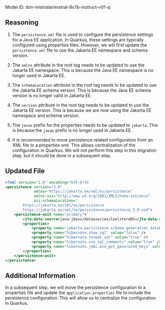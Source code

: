 Model ID: ibm-mistralai/mixtral-8x7b-instruct-v01-q

## Reasoning

1. The `persistence.xml` file is used to configure the persistence settings for a Java EE application. In Quarkus, these settings are typically configured using properties files. However, we will first update the `persistence.xml` file to use the Jakarta EE namespace and schema version.

2. The `xmlns` attribute in the root tag needs to be updated to use the Jakarta EE namespace. This is because the Java EE namespace is no longer used in Jakarta EE.

3. The `schemaLocation` attribute in the root tag needs to be updated to use the Jakarta EE schema version. This is because the Java EE schema version is no longer valid in Jakarta EE.

4. The `version` attribute in the root tag needs to be updated to use the Jakarta EE version. This is because we are now using the Jakarta EE namespace and schema version.

5. The `javax` prefix for the properties needs to be updated to `jakarta`. This is because the `javax` prefix is no longer used in Jakarta EE.

6. It is recommended to move persistence related configuration from an XML file to a properties one. This allows centralization of the configuration in Quarkus. We will not perform this step in this migration step, but it should be done in a subsequent step.

## Updated File

```xml
<?xml version="1.0" encoding="UTF-8"?>
<persistence version="3.0"
             xmlns="https://jakarta.ee/xml/ns/persistence"
             xmlns:xsi="http://www.w3.org/2001/XMLSchema-instance"
             xsi:schemaLocation="
        https://jakarta.ee/xml/ns/persistence
        https://jakarta.ee/xml/ns/persistence/persistence_3_0.xsd">
    <persistence-unit name="primary">
        <jta-data-source>java:jboss/datasources/CoolstoreDS</jta-data-source>
        <properties>
            <property name="jakarta.persistence.schema-generation.database.action" value="none"/>
            <property name="hibernate.show_sql" value="false" />
            <property name="hibernate.format_sql" value="true" />
            <property name="hibernate.use_sql_comments" value="true" />
            <property name="hibernate.jdbc.use_get_generated_keys" value="false" />
        </properties>
    </persistence-unit>
</persistence>
```

## Additional Information

In a subsequent step, we will move the persistence configuration to a properties file and update the `application.properties` file to include the persistence configuration. This will allow us to centralize the configuration in Quarkus.
